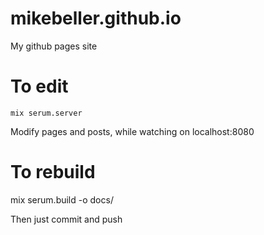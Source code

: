 # mikebeller.github.io
My github pages site

# To edit

    mix serum.server

Modify pages and posts, while watching on localhost:8080

# To rebuild

mix serum.build -o docs/

Then just commit and push
